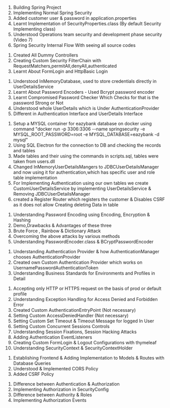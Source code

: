 [//]: # (--------------------- Section 1 ------------------------)
1. Building Spring Project
2. Implementing Normal Spring Security 
3. Added customer user & password in application.properties
4. Learnt Implementation of SecurityProperties.class (By default Security Implementing class)
5. Understood Operations team security and development phase security (Video 7)
6. Spring Security Internal Flow With seeing all source codes

[//]: # (----------------- Section 2 -----------------------)

1. Created All Dummy Controllers
2. Creating Custom Security FilterChain with RequestMatchers,permitAll,denyAll,authenticated
3. Learnt About FormLogin and HttpBasic Login

[//]: # (-------------------- Section 3 ---------------------)

1. Understood InMemoryDatabase, used to store credentials directly in UserDetailsService
2. Learnt About Password Encoders - Used Bcrypt password encoder
3. Learnt Compromised Password Checker Which Checks for that is the password Strong or Not
4. Understood whole UserDetails which is Under AuthenticationProvider
5. Different in Authentication Interface and UserDetails Interface

[//]: # (--------------------- Section 4 ---------------------)

1. Setup a MYSQL container for eazybank database on docker using command "docker run -p 3306:3306 --name springsecurity -e MYSQL_ROOT_PASSWORD=root -e MYSQL_DATABASE=eazybank -d mysql"
2. Using SQL Electron for the connection to DB and checking the records and tables
3. Made tables and their using the commands in scripts.sql, tables were taken from users.dll 
4. Changed InMemoryUserDetailsMangers to JDBCUserDetailsManager and now using it for authentication,which has specific user and role table implementation
5. For Implementing Authentication using our own tables we create CustomUserDetailsService by implementing UserDetailsService & Removing JDBCUserDetailsManager
6. created a Register Router which registers the customer & Disables CSRF as it does not allow Creating deleting Data in table

[//]: # (----------------------- Section 5 -----------------------)

1. Understanding Password Encoding using Encoding, Encryption & Hashing
2. Demo,Drawbacks & Advantages of these three
3. Brute Force , Rainbow & Dictionary Attack
4. Overcoming the above attacks by various methods
5. Understanding PasswordEncoder.class & BCryptPasswordEncoder

[//]: # (------------------- Section 6 ----------------)

1. Understanding Authentication Provider & how AuthenticationManager chooses AuthenticationProvider
2. Created own Custom Authentication Provider which works on UsernamePasswordAuthenticationToken
3. Understanding Business Standards for Environments and Profiles in Detail

[//]: # (-------------------- Section 7 -------------------------)

1. Accepting only HTTP or HTTPS request on the basis of prod or default profile
2. Understanding Exception Handling for Access Denied and Forbidden Error
3. Created Custom AuthenticationEntryPoint (Not necessary)
4. Setting Custom AccessDeniedHandler (Not necessary) 
5. Setting Custom Set Timeout & Timeout Message for logged In User 
6. Setting Custom Concurrent Sessions Controls
7. Understanding Session Fixations, Session Hacking Attacks
8. Adding Authentication EventListeners
9. Creating Custom FormLogin & Logout Configurations with thymeleaf
10. Understanding SecurityContext & SecurityContextHolder

[//]: # (------------------- Section 8 -------------------------)

1. Establishing Frontend & Adding Implementation to Models & Routes with Database Queries
2. Understood & Implemented CORS Policy
3. Added CSRF Policy

[//]: # (------------------ Section 9 --------------------)

1. Difference between Authentication & Authorization
2. Implementing Authorization in SecurityConfig
3. Difference between Authority & Roles
4. Implementing Authorization Events